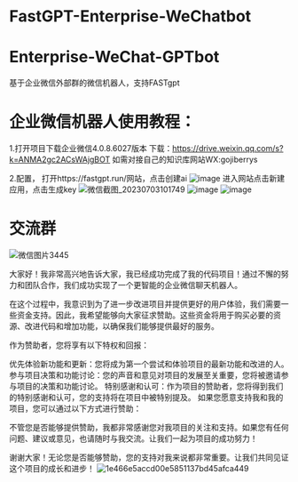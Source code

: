 # FastGPT-Enterprise-WeChatbot

# Enterprise-WeChat-GPTbot
基于企业微信外部群的微信机器人，支持FASTgpt
# 企业微信机器人使用教程：
1.打开项目下载企业微信4.0.8.6027版本 下载：https://drive.weixin.qq.com/s?k=ANMA2gc2ACsWAjgBOT
如需对接自己的知识库网站WX:gojiberrys

2.配置，
打开https://fastgpt.run/网站，点击创建ai
![image](https://github.com/luolin-ai/Enterprise-WeChat-GPTbot/assets/135555634/49b7e76a-2908-4431-a9e1-26ceb1702ebb)
进入网站点击新建应用，点击生成key
![微信截图_20230703101749](https://github.com/luolin-ai/Enterprise-WeChat-GPTbot/assets/135555634/2d4fbf96-879d-4c71-aae8-04e152616829)
![image](https://github.com/luolin-ai/Enterprise-WeChat-GPTbot/assets/135555634/bb9e7f3c-0e91-4cd2-ab2f-13d35a92b3e3)
![image](https://github.com/luolin-ai/Enterprise-WeChat-GPTbot/assets/135555634/a3987928-8271-4fd2-8b5f-c7af94360ecc)

# 交流群
![微信图片3445](https://github.com/luolin-ai/Enterprise-WeChat-GPTbot/assets/135555634/c40ec040-dd93-48c3-b95e-53f9e9f23375)


大家好！我非常高兴地告诉大家，我已经成功完成了我的代码项目！通过不懈的努力和团队合作，我们成功实现了一个更智能的企业微信聊天机器人。

在这个过程中，我意识到为了进一步改进项目并提供更好的用户体验，我们需要一些资金支持。因此，我希望能够向大家征求赞助。这些资金将用于购买必要的资源、改进代码和增加功能，以确保我们能够提供最好的服务。

作为赞助者，您将享有以下特权和回报：

优先体验新功能和更新：您将成为第一个尝试和体验项目的最新功能和改进的人。
参与项目决策和功能讨论：您的声音和意见对项目的发展至关重要，您将被邀请参与项目的决策和功能讨论。
特别感谢和认可：作为项目的赞助者，您将得到我们的特别感谢和认可，您的支持将在项目中被特别提及。
如果您愿意支持我和我的项目，您可以通过以下方式进行赞助：

不管您是否能够提供赞助，我都非常感谢您对我项目的关注和支持。如果您有任何问题、建议或意见，也请随时与我交流。让我们一起为项目的成功努力！

谢谢大家！无论您是否能够赞助，您的支持对我来说都非常重要。让我们共同见证这个项目的成长和进步！
![1e466e5accd00e5851137bd45afca449](https://github.com/luolin-ai/Enterprise-WeChat-GPTbot/assets/135555634/9148c9ec-6b13-42a7-a73c-9f8d75984d01)
